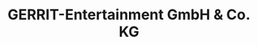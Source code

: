 ---
title: "GERRIT-Entertainment GmbH & Co. KG"
url: /fulda/gerrit-entertainment-gmbh-und-co-kg/
shop: Allgemein
---